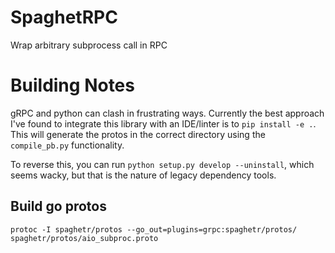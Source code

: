 # SpaghetRPC

Wrap arbitrary subprocess call in RPC

# Building Notes

gRPC and python can clash in frustrating ways. 
Currently the best approach I've found to integrate this library with an
IDE/linter is to `pip install -e .`. This will generate the protos in the correct directory
using the `compile_pb.py` functionality.  

To reverse this, 
you can run `python setup.py develop --uninstall`, which seems wacky,
but that is the nature of legacy dependency tools.

## Build go protos
`protoc -I spaghetr/protos --go_out=plugins=grpc:spaghetr/protos/ spaghetr/protos/aio_subproc.proto` 